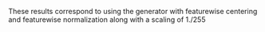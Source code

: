 These results correspond to using the generator with featurewise centering and featurewise normalization along with a scaling of 1./255
